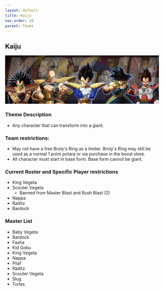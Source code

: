 ```yaml
---
layout: default
title: Kaiju
nav_order: 10
parent: Teams
---
```

## Kaiju
 ![](../images/kaiju.jpg)

### Theme Description
- Any character that can transform into a giant.

### Team restrictions:
  - May not have a free Broly's Ring as a limiter. Broly's Ring may still be used as a normal 1 point potara or via purchase in the boost store.
  - All character must start in base form. Base form cannot be giant.

### Current Roster and Specific Player restrictions

- King Vegeta
- Scouter Vegeta
  - Banned from Master Blast and Rush Blast (2)
- Nappa
- Raditz
- Bardock

### Master List
- Baby Vegeta 
- Bardock
- Fasha
- Kid Goku
- King Vegeta
- Nappa
- Pilaf
- Raditz
- Scouter Vegeta
- Slug
- Turles
